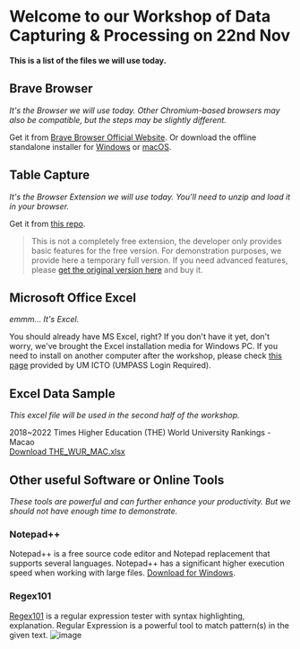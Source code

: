 # Welcome to our Workshop of Data Capturing & Processing on 22nd Nov
**This is a list of the files we will use today.**

## Brave Browser
*It's the Browser we will use today. Other Chromium-based browsers may also be compatible, but the steps may be slightly different.*

Get it from [Brave Browser Official Website](https://brave.com "Brave Browser Official"). Or download the offline standalone installer for [Windows](https://github.com/brave/brave-browser/releases/download/v1.32.106/BraveBrowserStandaloneSetup.exe "Windows Standalone Installer") or [macOS](https://github.com/brave/brave-browser/releases/download/v1.32.106/Brave-Browser-x64.dmg "macOS Installer").

## Table Capture
*It's the Browser Extension we will use today. You'll need to unzip and load it in your browser.*

Get it from [this repo](https://github.com/tndgroup2/file/raw/main/TableCaptureUnlocked.zip "Table Capture Unlocked").
> This is not a completely free extension, the developer only provides basic features for the free version. For demonstration purposes, we provide here a temporary full version. If you need advanced features, please [get the original version here](https://chrome.google.com/webstore/detail/table-capture/iebpjdmgckacbodjpijphcplhebcmeop "Table Capture from Chrome Web Store") and buy it.

## Microsoft Office Excel
*emmm... It's Excel.*

You should already have MS Excel, right? If you don't have it yet, don't worry, we've brought the Excel installation media for Windows PC. If you need to install on another computer after the workshop, please check [this page](https://icto.um.edu.mo/software/microsoft-office-365-proplus/ "Microsoft Office 365 ProPlus") provided by UM ICTO (UMPASS Login Required).

## Excel Data Sample
*This excel file will be used in the second half of the workshop.*

2018~2022 Times Higher Education (THE) World University Rankings - Macao<br>[Download THE_WUR_MAC.xlsx](https://github.com/tndgroup2/file/raw/main/THE_WUR_MAC.xlsx)

## Other useful Software or Online Tools
*These tools are powerful and can further enhance your productivity. But we should not have enough time to demonstrate.*

### Notepad++
Notepad++ is a free source code editor and Notepad replacement that supports several languages. Notepad++ has a significant higher execution speed when working with large files. [Download for Windows](https://github.com/notepad-plus-plus/notepad-plus-plus/releases/download/v8.1.9.1/npp.8.1.9.1.Installer.x64.exe).

### Regex101
[Regex101](https://regex101.com) is a regular expression tester with syntax highlighting, explanation. Regular Expression is a powerful tool to match pattern(s) in the given text. ![image](https://user-images.githubusercontent.com/32707423/142751589-2376e592-ccea-49a4-b27f-204e16b2a4a7.png)

